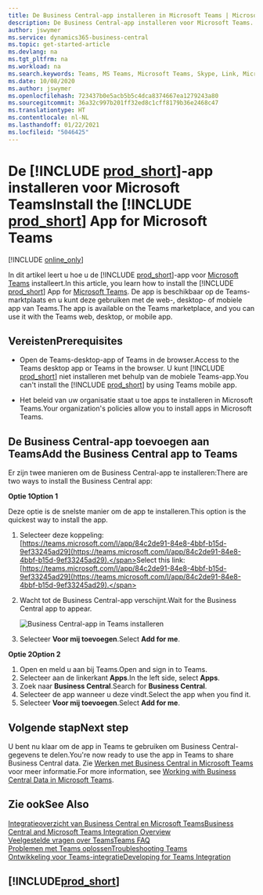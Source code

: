 ```yaml
---
title: De Business Central-app installeren in Microsoft Teams | Microsoft Docs
description: De Business Central-app installeren voor Microsoft Teams.
author: jswymer
ms.service: dynamics365-business-central
ms.topic: get-started-article
ms.devlang: na
ms.tgt_pltfrm: na
ms.workload: na
ms.search.keywords: Teams, MS Teams, Microsoft Teams, Skype, Link, Microsoft 365, collaborate, collaboration, teamwork
ms.date: 10/08/2020
ms.author: jswymer
ms.openlocfilehash: 723437b0e5acb5b5c4dca8374667ea1279243a80
ms.sourcegitcommit: 36a32c997b201ff32ed8c1cff8179b36e2468c47
ms.translationtype: HT
ms.contentlocale: nl-NL
ms.lasthandoff: 01/22/2021
ms.locfileid: "5046425"
---
```

# <a name="install-the-prod_short-app-for-microsoft-teams"></a><span data-ttu-id="0c68b-103">De [!INCLUDE [prod_short](includes/prod_short.md)]-app installeren voor Microsoft Teams</span><span class="sxs-lookup"><span data-stu-id="0c68b-103">Install the [!INCLUDE [prod_short](includes/prod_short.md)] App for Microsoft Teams</span></span>

[!INCLUDE [online_only](includes/online_only.md)]

<span data-ttu-id="0c68b-104">In dit artikel leert u hoe u de [!INCLUDE [prod_short](includes/prod_short.md)]-app voor [Microsoft Teams](https://www.microsoft.com/en-us/microsoft-365/microsoft-teams) installeert.</span><span class="sxs-lookup"><span data-stu-id="0c68b-104">In this article, you learn how to install the [!INCLUDE [prod_short](includes/prod_short.md)] App for [Microsoft Teams](https://www.microsoft.com/en-us/microsoft-365/microsoft-teams).</span></span> <span data-ttu-id="0c68b-105">De app is beschikbaar op de Teams-marktplaats en u kunt deze gebruiken met de web-, desktop- of mobiele app van Teams.</span><span class="sxs-lookup"><span data-stu-id="0c68b-105">The app is available on the Teams marketplace, and you can use it with the Teams web, desktop, or mobile app.</span></span>

## <a name="prerequisites"></a><span data-ttu-id="0c68b-106">Vereisten</span><span class="sxs-lookup"><span data-stu-id="0c68b-106">Prerequisites</span></span>

- <span data-ttu-id="0c68b-107">Open de Teams-desktop-app of Teams in de browser.</span><span class="sxs-lookup"><span data-stu-id="0c68b-107">Access to the Teams desktop app or Teams in the browser.</span></span> <span data-ttu-id="0c68b-108">U kunt [!INCLUDE [prod_short](includes/prod_short.md)] niet installeren met behulp van de mobiele Teams-app.</span><span class="sxs-lookup"><span data-stu-id="0c68b-108">You can't install the [!INCLUDE [prod_short](includes/prod_short.md)] by using Teams mobile app.</span></span>

- <span data-ttu-id="0c68b-109">Het beleid van uw organisatie staat u toe apps te installeren in Microsoft Teams.</span><span class="sxs-lookup"><span data-stu-id="0c68b-109">Your organization's policies allow you to install apps in Microsoft Teams.</span></span>

## <a name="add-the-business-central-app-to-teams"></a><span data-ttu-id="0c68b-110">De Business Central-app toevoegen aan Teams</span><span class="sxs-lookup"><span data-stu-id="0c68b-110">Add the Business Central app to Teams</span></span>

<span data-ttu-id="0c68b-111">Er zijn twee manieren om de Business Central-app te installeren:</span><span class="sxs-lookup"><span data-stu-id="0c68b-111">There are two ways to install the Business Central app:</span></span>

<span data-ttu-id="0c68b-112">**Optie 1**</span><span class="sxs-lookup"><span data-stu-id="0c68b-112">**Option 1**</span></span>

<span data-ttu-id="0c68b-113">Deze optie is de snelste manier om de app te installeren.</span><span class="sxs-lookup"><span data-stu-id="0c68b-113">This option is the quickest way to install the app.</span></span>

1. <span data-ttu-id="0c68b-114">Selecteer deze koppeling: [https://teams.microsoft.com/l/app/84c2de91-84e8-4bbf-b15d-9ef33245ad29](https://teams.microsoft.com/l/app/84c2de91-84e8-4bbf-b15d-9ef33245ad29).</span><span class="sxs-lookup"><span data-stu-id="0c68b-114">Select this link: [https://teams.microsoft.com/l/app/84c2de91-84e8-4bbf-b15d-9ef33245ad29](https://teams.microsoft.com/l/app/84c2de91-84e8-4bbf-b15d-9ef33245ad29).</span></span>

2. <span data-ttu-id="0c68b-115">Wacht tot de Business Central-app verschijnt.</span><span class="sxs-lookup"><span data-stu-id="0c68b-115">Wait for the Business Central app to appear.</span></span>

    ![Business Central-app in Teams installeren](media/teams-install-app.png)

3. <span data-ttu-id="0c68b-117">Selecteer **Voor mij toevoegen**.</span><span class="sxs-lookup"><span data-stu-id="0c68b-117">Select **Add for me**.</span></span>

<span data-ttu-id="0c68b-118">**Optie 2**</span><span class="sxs-lookup"><span data-stu-id="0c68b-118">**Option 2**</span></span>

1. <span data-ttu-id="0c68b-119">Open en meld u aan bij Teams.</span><span class="sxs-lookup"><span data-stu-id="0c68b-119">Open and sign in to Teams.</span></span>
2. <span data-ttu-id="0c68b-120">Selecteer aan de linkerkant **Apps**.</span><span class="sxs-lookup"><span data-stu-id="0c68b-120">In the left side, select **Apps**.</span></span>
3. <span data-ttu-id="0c68b-121">Zoek naar **Business Central**.</span><span class="sxs-lookup"><span data-stu-id="0c68b-121">Search for **Business Central**.</span></span>
4. <span data-ttu-id="0c68b-122">Selecteer de app wanneer u deze vindt.</span><span class="sxs-lookup"><span data-stu-id="0c68b-122">Select the app when you find it.</span></span>
5. <span data-ttu-id="0c68b-123">Selecteer **Voor mij toevoegen**.</span><span class="sxs-lookup"><span data-stu-id="0c68b-123">Select **Add for me**.</span></span>

## <a name="next-step"></a><span data-ttu-id="0c68b-124">Volgende stap</span><span class="sxs-lookup"><span data-stu-id="0c68b-124">Next step</span></span>

<span data-ttu-id="0c68b-125">U bent nu klaar om de app in Teams te gebruiken om Business Central-gegevens te delen.</span><span class="sxs-lookup"><span data-stu-id="0c68b-125">You're now ready to use the app in Teams to share Business Central data.</span></span> <span data-ttu-id="0c68b-126">Zie [Werken met Business Central in Microsoft Teams](across-working-with-teams.md) voor meer informatie.</span><span class="sxs-lookup"><span data-stu-id="0c68b-126">For more information, see [Working with Business Central Data in Microsoft Teams](across-working-with-teams.md).</span></span>

## <a name="see-also"></a><span data-ttu-id="0c68b-127">Zie ook</span><span class="sxs-lookup"><span data-stu-id="0c68b-127">See Also</span></span>

[<span data-ttu-id="0c68b-128">Integratieoverzicht van Business Central en Microsoft Teams</span><span class="sxs-lookup"><span data-stu-id="0c68b-128">Business Central and Microsoft Teams Integration Overview</span></span>](across-teams-overview.md)  
[<span data-ttu-id="0c68b-129">Veelgestelde vragen over Teams</span><span class="sxs-lookup"><span data-stu-id="0c68b-129">Teams FAQ</span></span>](teams-faq.md)  
[<span data-ttu-id="0c68b-130">Problemen met Teams oplossen</span><span class="sxs-lookup"><span data-stu-id="0c68b-130">Troubleshooting Teams</span></span>](admin-teams-troubleshooting.md)  
[<span data-ttu-id="0c68b-131">Ontwikkeling voor Teams-integratie</span><span class="sxs-lookup"><span data-stu-id="0c68b-131">Developing for Teams Integration</span></span>](/dynamics365/business-central/dev-itpro/developer/devenv-develop-for-teams)  

## [!INCLUDE[prod_short](includes/free_trial_md.md)]  
